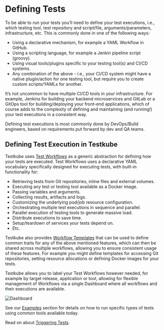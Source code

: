 # Defining Tests

To be able to run your tests you’ll need to define your test executions, i.e., which testing tool, test repository and script/file, arguments/parameters, infrastructure, etc. This is commonly done in one of the following ways:

- Using a declarative mechanism, for example a YAML Workflow in GitHub.
- Using a scripting language, for example a Jenkin pipeline script (groovy).
- Using visual tools/plugins specific to your testing tool(s) and CI/CD systems.
- Any combination of the above - i.e., your CI/CD system might have a native plugin/action for one testing tool, but require you to create custom scripts/YAMLs for another.

It’s not uncommon to have multiple CI/CD tools in your infrastructure. For example, Jenkins for building your backend microservices and GitLab or a GitOps tool for building/deploying your front-end applications, which of course adds to the complexity of defining and maintaining (and running!) your test executions in a consistent way. 

Defining test executions is most commonly done by DevOps/Build engineers, based on requirements put forward by dev and QA teams.

## Defining Test Execution in Testkube

Testkube uses [Test Workflows](../articles/test-workflows.mdx) as a generic abstraction for defining how your tests are executed. Test Workflows uses a declarative YAML vocabulary specifically designed for executing tests, with built-in functionality for: 

- Retrieving tests from Git repositories, inline files and external volumes.
- Executing any test or testing tool available as a Docker image.
- Passing variables and arguments.
- Collecting results, artifacts and logs.
- Customizing the underlying pod/job resource configuration. 
- Orchestrating multiple test executions in sequence and parallel.
- Parallel execution of testing tools to 
generate massive load.
- Distribute executions to save time. 
- Setup/teardown of services your tests depend on.
- Etc.

Testkube also provides [Workflow Templates](../articles/test-workflow-templates.md) that can be used to define common traits for any of the above mentioned features, which can then be shared across multiple workflows, allowing you to ensure consistent usage of these features. For example you might define templates for accessing Git repositories, setting resource allocations or defining Docker images for your tests.

Testkube allows you to label your Test Workflows however needed, for example by target release, application or tool, allowing for flexible management of Workflows via a single Dashboard where all workflows and their executions are available.

![Dashboard](../img/concepts-dashboard.png)

See our [Examples](../articles/test-workflows-examples-basics.md) section for details on how to run specific types of tests using common tools available today.

Read on about [Triggering Tests](../articles/triggering-tests.md).

